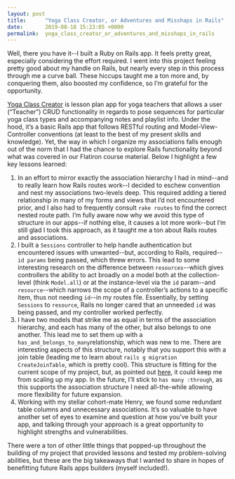 ```yaml
---
layout: post
title:      "Yoga Class Creator, or Adventures and Misshaps in Rails"
date:       2019-08-18 15:23:05 +0000
permalink:  yoga_class_creator_or_adventures_and_misshaps_in_rails
---
```



Well, there you have it--I built a Ruby on Rails app. It feels pretty great, especially considering the effort required. I went into this project feeling pretty good about my handle on Rails, but nearly every step in this process through me a curve ball. These hiccups taught me a ton more and, by conquering them, also boosted my confidence, so I’m grateful for the opportunity.

[Yoga Class Creator](https://github.com/cyantis/yoga_class_creator) is lesson plan app for yoga teachers that allows a user (“Teacher”) CRUD functionality in regards to pose sequences for particular yoga class types and accompanying notes and playlist info. Under the hood, it’s a basic Rails app that follows RESTful routing and Model-View-Controller conventions (at least to the best of my present skills and knowledge). Yet, the way in which I organize my associations falls enough out of the norm that I had the chance to explore Rails functionality beyond what was covered in our Flatiron course material. Below I highlight a few key lessons learned:

1. In an effort to mirror exactly the association hierarchy I had in mind--and to really learn how Rails routes work--I decided to eschew convention and nest my associations two-levels deep. This required adding a tiered relationship in many of my forms and views that I’d not encountered prior, and I also had to frequently consult `rake routes` to find the correct nested route path. I’m fully aware now why we avoid this type of structure in our apps--if nothing else, it causes a lot more work--but I’m still glad I took this approach, as it taught me a ton about Rails routes and associations.
2. I built a `Sessions` controller to help handle authentication but encountered issues with unwanted--but, according to Rails, required--`id params` being passed, which threw errors. This lead to some interesting research on the difference between `resources`--which gives controllers the ability to act broadly on a model both at the collection-level (think `Model.all`) or at the instance-level via the `id` param--and `resource`--which narrows the scope of a controller’s actions to a specific item, thus not needing `id`--in my routes file. Essentially, by setting `Sessions` to `resource`, Rails no longer cared that an unneeded `id` was being passed, and my controller worked perfectly.
3. I have two models that strike me as equal in terms of the association hierarchy, and each has many of the other, but also belongs to one another. This lead me to set them up with a `has_and_belongs_to_many`relationship, which was new to me. There are interesting aspects of this structure, notably that you support this with a join table (leading me to learn about `rails g migration CreateJoinTable`, which is pretty cool). This structure is fitting for the current scope of my project, but, as pointed out [here](https://flatironschool.com/blog/why-you-dont-need-has-and-belongs-to-many), it could keep me from scaling up my app. In the future, I’ll stick to `has many :through`, as this supports the association structure I need all-the-while allowing more flexibility for future expansion.
4. Working with my stellar cohort-mate Henry, we found some redundant table columns and unnecessary associations. It’s so valuable to have another set of eyes to examine and question at how you’ve built your app, and talking through your approach is a great opportunity to highlight strengths and vulnerabilities.

There were a ton of other little things that popped-up throughout the building of my project that provided lessons and tested my problem-solving abilities, but these are the big takeaways that I wanted to share in hopes of benefitting future Rails apps builders (myself included!).

